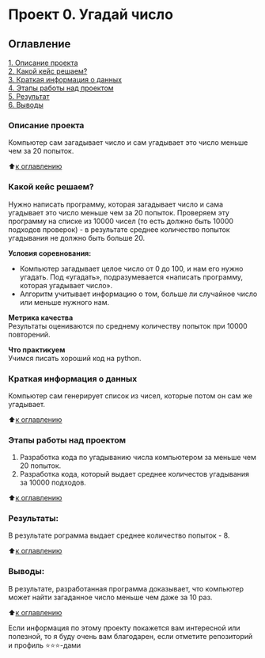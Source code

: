 # Проект 0. Угадай число

## Оглавление  
[1. Описание проекта](README.md#Описание-проекта)  
[2. Какой кейс решаем?](README.md#Какой-кейс-решаем)  
[3. Краткая информация о данных](README.md#Краткая-информация-о-данных)  
[4. Этапы работы над проектом](README.md#Этапы-работы-над-проектом)  
[5. Результат](README.md#Результаты)    
[6. Выводы](README.md#Выводы) 

### Описание проекта
Компьютер сам загадывает число и сам угадывает это число меньше чем за 20 попыток.

:arrow_up:[к оглавлению](README.md#Оглавление)


### Какой кейс решаем?    
Нужно написать программу, которая загадывает число и сама угадывает это число меньше чем за 20 попыток. Проверяем эту программу на списке из 10000 чисел (то есть должно быть 10000 подходов проверок) - в результате среднее количество попыток угадывания не должно быть больше 20.

**Условия соревнования:**  
- Компьютер загадывает целое число от 0 до 100, и нам его нужно угадать. Под «угадать», подразумевается «написать программу, которая угадывает число».
- Алгоритм учитывает информацию о том, больше ли случайное число или меньше нужного нам.

**Метрика качества**     
Результаты оцениваются по среднему количеству попыток при 10000 повторений.

**Что практикуем**     
Учимся писать хороший код на python.


### Краткая информация о данных
Компьютер сам генерирует список из чисел, которые потом он сам же угадывает.
  
:arrow_up:[к оглавлению](README.md#Оглавление)


### Этапы работы над проектом  
1. Разработка кода по угадыванию числа компьютером за меньше чем 20 попыток.
2. Разработка кода, который выдает среднее количестов угадывания за 10000 подходов.

:arrow_up:[к оглавлению](README.md#Оглавление)


### Результаты:  
В результате рограмма выдает среднее количество попыток - 8.

:arrow_up:[к оглавлению](README.md#Оглавление)


### Выводы:  
В результате, разработанная программа доказывает, что компьютер может найти загаданное число меньше чем даже за 10 раз.

:arrow_up:[к оглавлению](README.md#Оглавление)


Если информация по этому проекту покажется вам интересной или полезной, то я буду очень вам благодарен, если отметите репозиторий и профиль ⭐️⭐️⭐️-дами